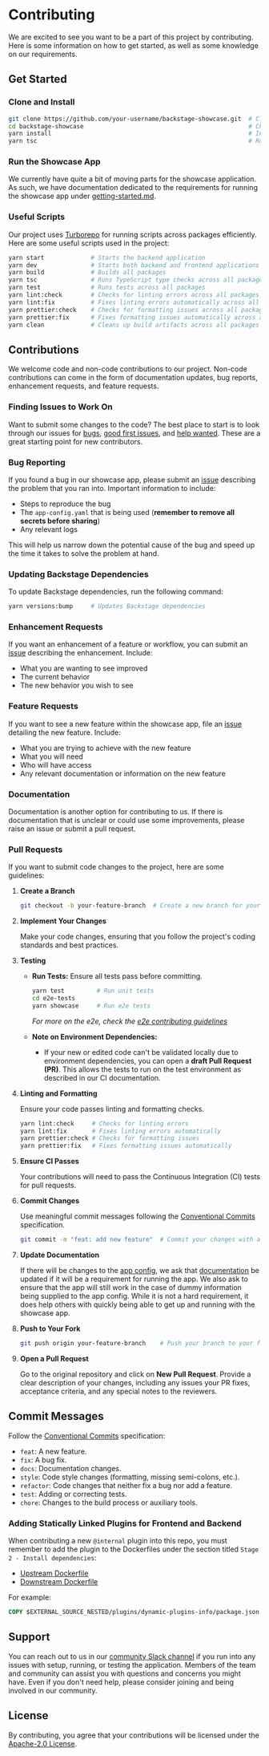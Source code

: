 # Contributing

We are excited to see you want to be a part of this project by contributing. Here is some information on how to get started, as well as some knowledge on our requirements.

## Get Started

### Clone and Install

```bash
git clone https://github.com/your-username/backstage-showcase.git  # Clone your forked repository
cd backstage-showcase                                              # Change to the project directory
yarn install                                                       # Install dependencies
yarn tsc                                                           # Run type generation and checks
```

### Run the Showcase App

We currently have quite a bit of moving parts for the showcase application. As such, we have documentation dedicated to the requirements for running the showcase app under [getting-started.md](https://github.com/redhat-developer/rhdh/blob/main/docs/index.md).

### Useful Scripts

Our project uses [Turborepo](https://turbo.build/repo) for running scripts across packages efficiently. Here are some useful scripts used in the project:

```bash
yarn start             # Starts the backend application
yarn dev               # Starts both backend and frontend applications
yarn build             # Builds all packages
yarn tsc               # Runs TypeScript type checks across all packages
yarn test              # Runs tests across all packages
yarn lint:check        # Checks for linting errors across all packages
yarn lint:fix          # Fixes linting errors automatically across all packages
yarn prettier:check    # Checks for formatting issues across all packages
yarn prettier:fix      # Fixes formatting issues automatically across all packages
yarn clean             # Cleans up build artifacts across all packages
```

## Contributions

We welcome code and non-code contributions to our project. Non-code contributions can come in the form of documentation updates, bug reports, enhancement requests, and feature requests.

### Finding Issues to Work On

Want to submit some changes to the code? The best place to start is to look through our issues for [bugs](https://github.com/redhat-developer/rhdh/issues?q=is%3Aopen+is%3Aissue+label%3Akind%2Fbug), [good first issues](https://github.com/redhat-developer/rhdh/issues?q=is%3Aopen+is%3Aissue+label%3A%22good+first+issue%22), and [help wanted](https://github.com/redhat-developer/rhdh/issues?q=is%3Aopen+is%3Aissue+label%3A%22help+wanted%22). These are a great starting point for new contributors.

### Bug Reporting

If you found a bug in our showcase app, please submit an [issue](https://github.com/redhat-developer/rhdh/issues/new?assignees=&labels=kind%2Fbug%2Cstatus%2Ftriage&template=bug.md) describing the problem that you ran into. Important information to include:

- Steps to reproduce the bug
- The `app-config.yaml` that is being used (**remember to remove all secrets before sharing**)
- Any relevant logs

This will help us narrow down the potential cause of the bug and speed up the time it takes to solve the problem at hand.

### Updating Backstage Dependencies

To update Backstage dependencies, run the following command:

```bash
yarn versions:bump     # Updates Backstage dependencies
```

### Enhancement Requests

If you want an enhancement of a feature or workflow, you can submit an [issue](https://github.com/redhat-developer/rhdh/issues/new?assignees=&labels=kind%2Fenhancement%2Cstatus%2Ftriage&template=enhancement.md) describing the enhancement. Include:

- What you are wanting to see improved
- The current behavior
- The new behavior you wish to see

### Feature Requests

If you want to see a new feature within the showcase app, file an [issue](https://github.com/redhat-developer/rhdh/issues/new?assignees=&labels=kind%2Ffeature%2Cstatus%2Ftriage&template=feature.md) detailing the new feature. Include:

- What you are trying to achieve with the new feature
- What you will need
- Who will have access
- Any relevant documentation or information on the new feature

### Documentation

Documentation is another option for contributing to us. If there is documentation that is unclear or could use some improvements, please raise an issue or submit a pull request.

### Pull Requests

If you want to submit code changes to the project, here are some guidelines:

1. **Create a Branch**

   ```bash
   git checkout -b your-feature-branch  # Create a new branch for your feature
   ```

2. **Implement Your Changes**

   Make your code changes, ensuring that you follow the project's coding standards and best practices.

3. **Testing**

   - **Run Tests:** Ensure all tests pass before committing.

     ```bash
     yarn test         # Run unit tests
     cd e2e-tests
     yarn showcase     # Run e2e tests
     ```

     _For more on the e2e, check the [e2e contributing guidelines](./docs/e2e-tests/CONTRIBUTING.MD)_

   - **Note on Environment Dependencies:**

     - If your new or edited code can't be validated locally due to environment dependencies, you can open a **draft Pull Request (PR)**. This allows the tests to run on the test environment as described in our CI documentation.

4. **Linting and Formatting**

   Ensure your code passes linting and formatting checks.

   ```bash
   yarn lint:check     # Checks for linting errors
   yarn lint:fix       # Fixes linting errors automatically
   yarn prettier:check # Checks for formatting issues
   yarn prettier:fix   # Fixes formatting issues automatically
   ```

5. **Ensure CI Passes**

   Your contributions will need to pass the Continuous Integration (CI) tests for pull requests.

6. **Commit Changes**

   Use meaningful commit messages following the [Conventional Commits](https://www.conventionalcommits.org/) specification.

   ```bash
   git commit -m "feat: add new feature"  # Commit your changes with a meaningful message
   ```

7. **Update Documentation**

   If there will be changes to the [app config](app-config.yaml), we ask that [documentation](README.md#getting-started) be updated if it will be a requirement for running the app. We also ask to ensure that the app will still work in the case of dummy information being supplied to the app config. While it is not a hard requirement, it does help others with quickly being able to get up and running with the showcase app.

8. **Push to Your Fork**

   ```bash
   git push origin your-feature-branch    # Push your branch to your fork
   ```

9. **Open a Pull Request**

   Go to the original repository and click on **New Pull Request**. Provide a clear description of your changes, including any issues your PR fixes, acceptance criteria, and any special notes to the reviewers.

## Commit Messages

Follow the [Conventional Commits](https://www.conventionalcommits.org/) specification:

- `feat`: A new feature.
- `fix`: A bug fix.
- `docs`: Documentation changes.
- `style`: Code style changes (formatting, missing semi-colons, etc.).
- `refactor`: Code changes that neither fix a bug nor add a feature.
- `test`: Adding or correcting tests.
- `chore`: Changes to the build process or auxiliary tools.

### Adding Statically Linked Plugins for Frontend and Backend

When contributing a new `@internal` plugin into this repo, you must remember to add the plugin to the Dockerfiles under the section titled `Stage 2 - Install dependencies`:

- [Upstream Dockerfile](.rhdh/docker/Dockerfile)
- [Downstream Dockerfile](docker/Dockerfile)

For example:

```dockerfile
COPY $EXTERNAL_SOURCE_NESTED/plugins/dynamic-plugins-info/package.json ./plugins/dynamic-plugins-info/package.json
```

## Support

You can reach out to us in our [community Slack channel](https://join.slack.com/t/janus-idp/shared_invite/zt-1pxtehxom-fCFtF9rRe3vFqUiFFeAkmg) if you run into any issues with setup, running, or testing the application. Members of the team and community can assist you with questions and concerns you might have. Even if you don't need help, please consider joining and being involved in our community.

## License

By contributing, you agree that your contributions will be licensed under the [Apache-2.0 License](https://github.com/redhat-developer/rhdh/blob/main/LICENSE).
